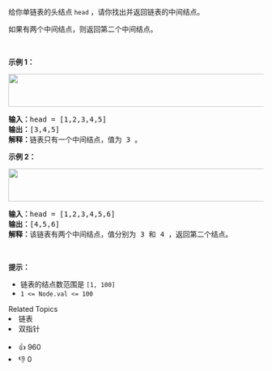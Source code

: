 <p>给你单链表的头结点 <code>head</code> ，请你找出并返回链表的中间结点。</p>

<p>如果有两个中间结点，则返回第二个中间结点。</p>

<p>&nbsp;</p>

<p><strong class="example">示例 1：</strong></p> 
<img alt="" src="https://assets.leetcode.com/uploads/2021/07/23/lc-midlist1.jpg" style="width: 544px; height: 65px;" /> 
<pre>
<strong>输入：</strong>head = [1,2,3,4,5]
<strong>输出：</strong>[3,4,5]
<strong>解释：</strong>链表只有一个中间结点，值为 3 。
</pre>

<p><strong class="example">示例 2：</strong></p> 
<img alt="" src="https://assets.leetcode.com/uploads/2021/07/23/lc-midlist2.jpg" style="width: 664px; height: 65px;" /> 
<pre>
<strong>输入：</strong>head = [1,2,3,4,5,6]
<strong>输出：</strong>[4,5,6]
<strong>解释：</strong>该链表有两个中间结点，值分别为 3 和 4 ，返回第二个结点。
</pre>

<p>&nbsp;</p>

<p><strong>提示：</strong></p>

<ul> 
 <li>链表的结点数范围是 <code>[1, 100]</code></li> 
 <li><code>1 &lt;= Node.val &lt;= 100</code></li> 
</ul>

<div><div>Related Topics</div><div><li>链表</li><li>双指针</li></div></div><br><div><li>👍 960</li><li>👎 0</li></div>